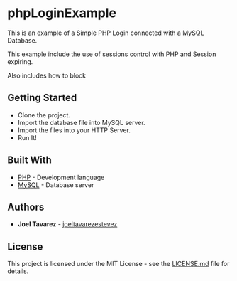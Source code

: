# phpLoginExample

This is an example of a Simple PHP Login connected with a MySQL Database.

This example include the use of sessions control with PHP and Session expiring.

Also includes how to block 

## Getting Started

* Clone the project.
* Import the database file into MySQL server.
* Import the files into your HTTP Server.
* Run It!

## Built With

* [PHP](http://php.net/docs/) - Development language
* [MySQL](https://dev.mysql.com/doc/) - Database server


## Authors

* **Joel Tavarez** - [joeltavarezestevez](https://github.com/joeltavarezestevez)

## License

This project is licensed under the MIT License - see the [LICENSE.md](LICENSE.md) file for details.